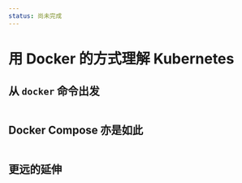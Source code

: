 ```yaml
---
status: 尚未完成
---
```

# 用 Docker 的方式理解 Kubernetes

## 从 `docker` 命令出发


```shell

```

## Docker Compose 亦是如此


```shell
```

## 更远的延伸
